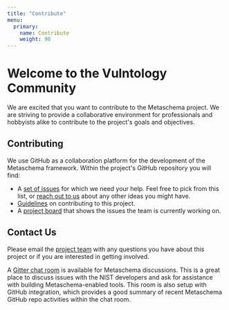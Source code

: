 ```yaml
---
title: "Contribute"
menu:
  primary:
    name: Contribute
    weight: 90
---
```


# Welcome to the Vulntology Community

We are excited that you want to contribute to the Metaschema project. We are striving to provide a collaborative environment for professionals and hobbyists alike to contribute to the project's goals and objectives.

## Contributing

We use GitHub as a collaboration platform for the development of the Metaschema framework. Within the project's GitHub repository you will find:

- A [set of issues](https://github.com/usnistgov/vulntology/issues?q=is%3Aopen+is%3Aissue) for which we need your help. Feel free to pick from this list, or [reach out to us](#contact-us) about any other ideas you might have.
- [Guidelines](https://github.com/usnistgov/vulntology/blob/master/CONTRIBUTING.md) on contributing to this project.
- A [project board](https://github.com/usnistgov/vulntology/projects) that shows the issues the team is currently working on.

## Contact Us

Please email the [project team](mailto:vulntology@nist.gov) with any questions you have about this project or if you are interested in getting involved.

A [Gitter chat room](https://matrix.to/#/#vulntology_community:gitter.im) is available for Metaschema discussions. This is a great place to discuss issues with the NIST developers and ask for assistance with building Metaschema-enabled tools. This room is also setup with GitHub integration, which provides a good summary of recent Metaschema GitHub repo activities within the chat room.
